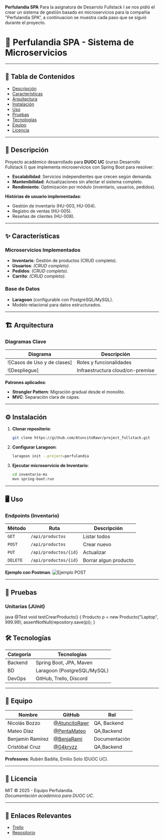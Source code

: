 **Perfulandia SPA**
Para la asignatura de Desarrolo Fullstack I se nos pidió el crear un sistema de gestión basado en microservicios para la compañia "Perfulandia SPA",
a continuacion se muestra cada paso que se siguió durante el proyecto.


# 🛒 Perfulandia SPA - Sistema de Microservicios 

---

## 📌 Tabla de Contenidos
- [Descripción](#-descripción)
- [Características](#-características)
- [Arquitectura](#-arquitectura)
- [Instalación](#-instalación)
- [Uso](#-uso)
- [Pruebas](#-pruebas)
- [Tecnologías](#-tecnologías)
- [Equipo](#-equipo)
- [Licencia](#-licencia)

---

## 🚀 Descripción
Proyecto académico desarrollado para **DUOC UC** (curso Desarrollo Fullstack I) que implementa microservicios con Spring Boot para resolver:
- **Escalabilidad**: Servicios independientes que crecen según demanda.
- **Mantenibilidad**: Actualizaciones sin afectar el sistema completo.
- **Rendimiento**: Optimización por módulo (inventario, usuarios, pedidos).

**Histórias de usuario implementadas**:
- Gestión de inventario (HU-003, HU-004).
- Registro de ventas (HU-005).
- Reseñas de clientes (HU-008).

---

## ✨ Características
### Microservicios Implementados
- **Inventario**: Gestión de productos (CRUD completo).
- **Usuarios**: *(CRUD completo)*.
- **Pedidos**: *(CRUD completo)*.
- **Carrito**: *(CRUD completo)*.

### Base de Datos
- **Laragoon** (configurable con PostgreSQL/MySQL).
- Modelo relacional para datos estructurados.

---

## 🏗️ Arquitectura
### Diagramas Clave
| Diagrama | Descripción |
|----------|-------------|
| ![Casos de Uso y de clases] | Roles y funcionalidades |
| ![Despliegue] | Infraestructura cloud/on-premise |

**Patrones aplicados**:
- **Strangler Pattern**: Migración gradual desde el monolito.
- **MVC**: Separación clara de capas.

---

## ⚙️ Instalación
1. **Clonar repositorio**:
   ```bash
   git clone https://github.com/AtuncitoRawr/project_fullstack.git
   ```
2. **Configurar Laragoon**:
   ```bash
   laragoon init --project=perfulandia
   ```
3. **Ejecutar microservicio de Inventario**:
   ```bash
   cd inventario-ms
   mvn spring-boot:run
   ```

---

## 🖥️ Uso
### Endpoints (Inventario)
| Método | Ruta | Descripción |
|--------|------|-------------|
| `GET` | `/api/productos` | Listar todos |
| `POST` | `/api/productos` | Crear nuevo |
| `PUT` | `/api/productos/{id}` | Actualizar |
|`DELETE`|`/api/productos/{id}`|Borrar algun producto|

**Ejemplo con Postman**:
![Ejemplo POST](media/image11.png)

---

## 🧪 Pruebas
### Unitarias (JUnit)
java
@Test
void testCrearProducto() {
    Producto p = new Producto("Laptop", 999.99);
    assertNotNull(repository.save(p));
}

## 🛠 Tecnologías
| Categoría | Tecnologías |
|-----------|-------------|
| Backend | Spring Boot, JPA, Maven |
| BD | Laragoon (PostgreSQL/MySQL) |
| DevOps | GitHub, Trello, Discord |

---

## 👥 Equipo
| Nombre | GitHub | Rol |
|--------|--------|-----|
| Nicolás Bozzo | [@AtuncitoRawr](https://github.com/AtuncitoRawr) | QA, Backend |
| Mateo Díaz | [@PentaMateo](https://github.com/PentaMateo) | QA,Backend |
| Benjamín Ramírez | [@BenjaRami](https://github.com/BenjaRami) | Documentación |
| Cristóbal Cruz | [@04kryzz](https://github.com/04kryzz) | QA,Backend |

**Profesores**: Rubén Badilla, Emilio Soto (DUOC UC).

---

## 📜 Licencia
MIT © 2025 - Equipo Perfulandia.  
*Documentación académica para DUOC UC.*

---

## 🔗 Enlaces Relevantes
- [Trello](https://trello.com/b/paFBHqLO/proyecto-fullstack-perfulandia)
- [Repositorio](https://github.com/AtuncitoRawr/project_fullstack)
```
